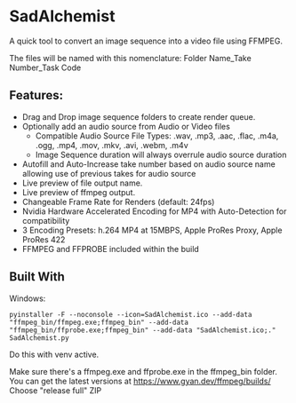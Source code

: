 # SadAlchemist
A quick tool to convert an image sequence into a video file using FFMPEG. 

The files will be named with this nomenclature: Folder Name_Take Number_Task Code

## Features:
- Drag and Drop image sequence folders to create render queue.
- Optionally add an audio source from Audio or Video files
  - Compatible Audio Source File Types: .wav, .mp3, .aac, .flac, .m4a, .ogg, .mp4, .mov, .mkv, .avi, .webm, .m4v
  - Image Sequence duration will always overrule audio source duration
- Autofill and Auto-Increase take number based on audio source name allowing use of previous takes for audio source
- Live preview of file output name.
- Live preview of ffmpeg output.
- Changeable Frame Rate for Renders (default: 24fps)
- Nvidia Hardware Accelerated Encoding for MP4 with Auto-Detection for compatibility
- 3 Encoding Presets: h.264 MP4 at 15MBPS, Apple ProRes Proxy, Apple ProRes 422
- FFMPEG and FFPROBE included within the build

## Built With
Windows:
```
pyinstaller -F --noconsole --icon=SadAlchemist.ico --add-data "ffmpeg_bin/ffmpeg.exe;ffmpeg_bin" --add-data "ffmpeg_bin/ffprobe.exe;ffmpeg_bin" --add-data "SadAlchemist.ico;." SadAlchemist.py
```
Do this with venv active.

Make sure there's a ffmpeg.exe and ffprobe.exe in the ffmpeg_bin folder. You can get the latest versions at https://www.gyan.dev/ffmpeg/builds/
Choose "release full" ZIP
